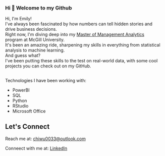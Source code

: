 ### Hi 👋 Welcome to my Github



Hi, I'm Emily!   
I've always been fascinated by how numbers can tell hidden stories and drive business decisions.  
Right now, I'm diving deep into my [Master of Management Analytics](https://www.mcgill.ca/desautels/programs/mma) program at McGill University.  
It's been an amazing ride, sharpening my skills in everything from statistical analysis to machine learning.  
And guess what?  
I've been putting these skills to the test on real-world data, with some cool projects you can check out on my GitHub.

##
Technologies I have been working with:  

- PowerBI
- SQL
- Python
- RStudio
- Microsoft Office
## Let's Connect

Reach me at: [chiwu0033@outlook.com](chiwu0033@outlook.com)

Conneect with me at: [LinkedIn](linkedin.com/in/emilywu0033)

